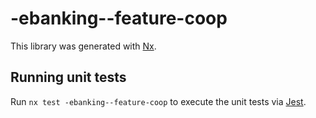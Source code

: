 # -ebanking--feature-coop

This library was generated with [Nx](https://nx.dev).

## Running unit tests

Run `nx test -ebanking--feature-coop` to execute the unit tests via [Jest](https://jestjs.io).
